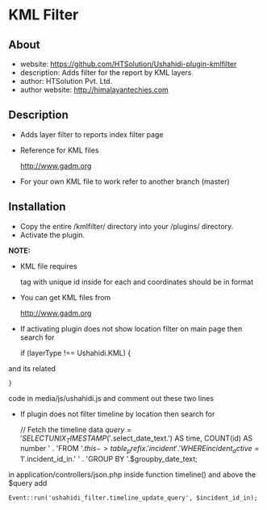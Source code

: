 KML Filter
=================
About
-----
* website: https://github.com/HTSolution/Ushahidi-plugin-kmlfilter
* description: Adds filter for the report by KML layers
* author: HTSolution Pvt. Ltd.
* author website: http://himalayantechies.com

Description
-----------------
* Adds layer filter to reports index filter page 
* Reference for KML files 
	
	http://www.gadm.org

* For your own KML file to work refer to another branch (master)

Installation
----------------
* Copy the entire /kmlfilter/ directory into your /plugins/ directory.
* Activate the plugin.


__NOTE:__
* KML file requires 

	<Placemark>
		<styleUrl></styleUrl>
	</Placemark>
	
	tag with unique id inside <styleUrl></styleUrl> for each <Placemark>
	and coordinates should be in format

	<Placemark>
		<MultiGeometry>
			<Polygon>
				<outerBoundaryIs>
					<LinearRing>
						<coordinates>
						</coordinates>
					</LinearRing>
				</outerBoundaryIs>
			</Polygon>
		</MultiGeometry>
	</Placemark>

* You can get KML files from 

	http://www.gadm.org
	
* If activating plugin does not show location filter on main page then search for

	if (layerType !== Ushahidi.KML) {
	
and its related
	
	}
	
code in media/js/ushahidi.js and comment out these two lines

* If plugin does not filter timeline by location then search for 
	
	// Fetch the timeline data
	$query = 'SELECT UNIX_TIMESTAMP('.$select_date_text.') AS time, COUNT(id) AS number '
	. 'FROM '.$this->table_prefix.'incident '
		. 'WHERE incident_active = 1 '.$incident_id_in.' '
	. 'GROUP BY '.$groupby_date_text;

in application/controllers/json.php inside function timeline() and above the $query add
	
	Event::run('ushahidi_filter.timeline_update_query', $incident_id_in);
